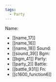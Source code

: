 ```yaml
---
tags:
  - Party
---
```

Name:
- [[name_17]]
- [[name_16]]
- [[name_18]]
Sound:
- [[sound_39]]
Bgm:
- [[bgm_41]]
Party:
- [[party_2]]
Battle:
- [[battle_931]]
Fn:
- [[c1600_function6]]
